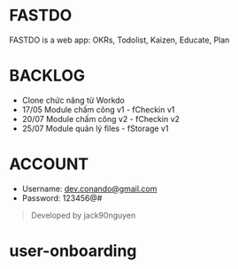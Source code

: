 # FASTDO

FASTDO is a web app: OKRs, Todolist, Kaizen, Educate, Plan

# BACKLOG

- Clone chức năng từ Workdo
- 17/05 Module chấm công v1 - fCheckin v1
- 20/07 Module chấm công v2 - fCheckin v2
- 25/07 Module quản lý files - fStorage v1

# ACCOUNT

- Username: dev.conando@gmail.com
- Password: 123456@#

> Developed by jack90nguyen
# user-onboarding
